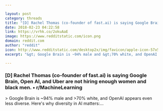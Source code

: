 ```yaml
---

layout: post
category: threads
title: "[D] Rachel Thomas (co-founder of fast.ai) is saying Google Brain, Open AI, and Uber are not hiring enough women and black men."
date: 2018-02-23 04:22:58
link: https://vrhk.co/2okuAaE
image: https://www.redditstatic.com/icon.png
domain: reddit.com
author: "reddit"
icon: http://www.redditstatic.com/desktop2x/img/favicon/apple-icon-57x57.png
excerpt: "&gt; Google Brain is ~94% male and &gt;70% white, and OpenAI appears even less diverse. Here's why diversity in AI matters:..."

---
```


### [D] Rachel Thomas (co-founder of fast.ai) is saying Google Brain, Open AI, and Uber are not hiring enough women and black men. • r/MachineLearning

&gt; Google Brain is ~94% male and &gt;70% white, and OpenAI appears even less diverse. Here's why diversity in AI matters:...
